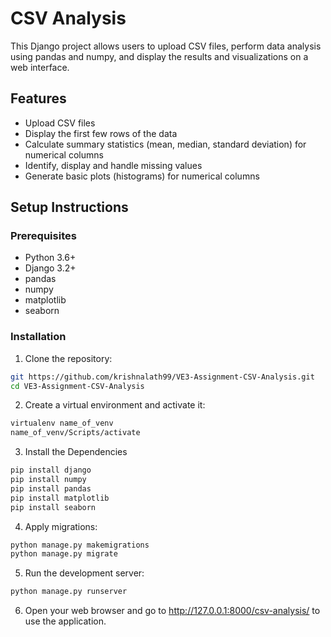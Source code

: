 # CSV Analysis

This Django project allows users to upload CSV files, perform data analysis using pandas and numpy, and display the results and visualizations on a web interface.

## Features

- Upload CSV files
- Display the first few rows of the data
- Calculate summary statistics (mean, median, standard deviation) for numerical columns
- Identify, display and handle missing values
- Generate basic plots (histograms) for numerical columns

## Setup Instructions

### Prerequisites

- Python 3.6+
- Django 3.2+
- pandas
- numpy
- matplotlib
- seaborn

### Installation

1. Clone the repository:

```sh
git https://github.com/krishnalath99/VE3-Assignment-CSV-Analysis.git
cd VE3-Assignment-CSV-Analysis
```

2. Create a virtual environment and activate it:

```sh
virtualenv name_of_venv
name_of_venv/Scripts/activate
```

3. Install the Dependencies

```sh
pip install django
pip install numpy
pip install pandas
pip install matplotlib
pip install seaborn
```

4. Apply migrations:

```sh
python manage.py makemigrations
python manage.py migrate
```

5. Run the development server:

```sh
python manage.py runserver
```

6. Open your web browser and go to http://127.0.0.1:8000/csv-analysis/ to use the application.
